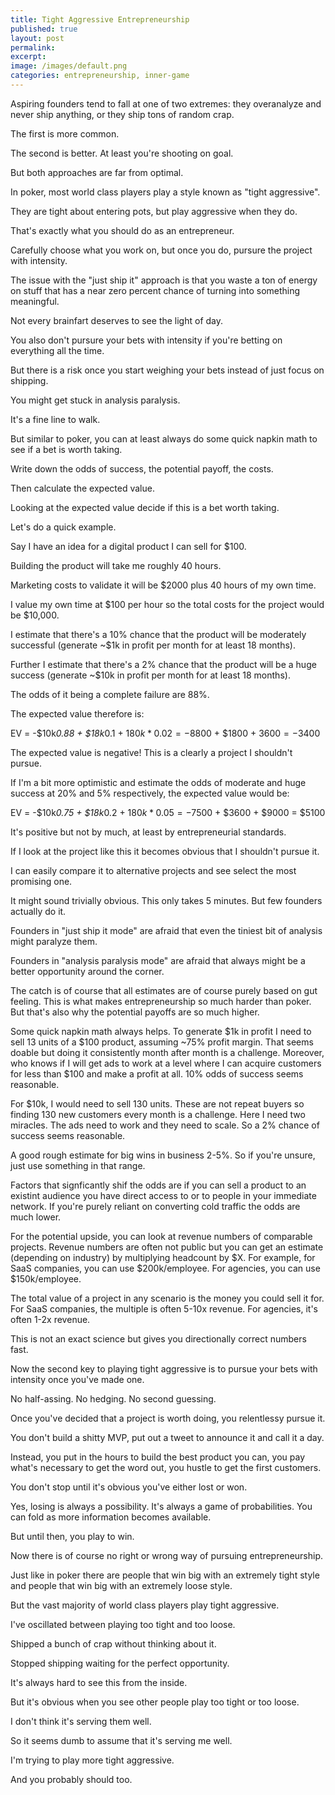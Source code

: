 ```yaml
---
title: Tight Aggressive Entrepreneurship
published: true
layout: post
permalink: 
excerpt:
image: /images/default.png
categories: entrepreneurship, inner-game
---
```


Aspiring founders tend to fall at one of two extremes: they overanalyze and never ship anything, or they ship tons of random crap.

The first is more common. 

The second is better. At least you're shooting on goal.

But both approaches are far from optimal.

In poker, most world class players play a style known as "tight aggressive".

They are tight about entering pots, but play aggressive when they do.

That's exactly what you should do as an entrepreneur.

Carefully choose what you work on, but once you do, pursure the project with intensity.

The issue with the "just ship it" approach is that you waste a ton of energy on stuff that has a near zero percent chance of turning into something meaningful.

Not every brainfart deserves to see the light of day.

You also don't pursure your bets with intensity if you're betting on everything all the time.

But there is a risk once you start weighing your bets instead of just focus on shipping.

You might get stuck in analysis paralysis.

It's a fine line to walk.

But similar to poker, you can at least always do some quick napkin math to see if a bet is worth taking.

Write down the odds of success, the potential payoff, the costs.

Then calculate the expected value.

Looking at the expected value decide if this is a bet worth taking.

Let's do a quick example.

Say I have an idea for a digital product I can sell for $100.

Building the product will take me roughly 40 hours.

Marketing costs to validate it will be $2000 plus 40 hours of my own time.

I value my own time at $100 per hour so the total costs for the project would be $10,000.

I estimate that there's a 10% chance that the product will be moderately successful (generate ~$1k in profit per month for at least 18 months).

Further I estimate that there's a 2% chance that the product will be a huge success (generate ~$10k in profit per month for at least 18 months).

The odds of it being a complete failure are 88%.

The expected value therefore is:

EV = -$10k*0.88 + $18k*0.1 + $180k*0.02 = -$8800 + $1800 + $3600 = -$3400

The expected value is negative! This is a clearly a project I shouldn't pursue.

If I'm a bit more optimistic and estimate the odds of moderate and huge success at 20% and 5% respectively, the expected value would be:

EV = -$10k*0.75 + $18k*0.2 + $180k*0.05 = -$7500 + $3600 + $9000 = $5100

It's positive but not by much, at least by entrepreneurial standards. 

If I look at the project like this it becomes obvious that I shouldn't pursue it.

I can easily compare it to alternative projects and see select the most promising one.

It might sound trivially obvious. This only takes 5 minutes. But few founders actually do it.

Founders in "just ship it mode" are afraid that even the tiniest bit of analysis might paralyze them.

Founders in "analysis paralysis mode" are afraid that always might be a better opportunity around the corner.

The catch is of course that all estimates are of course purely based on gut feeling. This is what makes entrepreneurship so much harder than poker. But that's also why the potential payoffs are so much higher.

Some quick napkin math always helps. To generate $1k in profit I need to sell 13 units of a $100 product, assuming ~75% profit margin. That seems doable but doing it consistently month after month is a challenge. Moreover, who knows if I will get ads to work at a level where I can acquire customers for less than $100 and make a profit at all. 10% odds of success seems reasonable.

For $10k, I would need to sell 130 units. These are not repeat buyers so finding 130 new customers every month is a challenge. Here I need two miracles. The ads need to work and they need to scale. So a 2% chance of success seems reasonable.

A good rough estimate for big wins in business 2-5%. So if you're unsure, just use something in that range.

Factors that signficantly shif the odds are if you can sell a product to an existint audience you have direct access to or to people in your immediate network. If you're purely reliant on converting cold traffic the odds are much lower.

For the potential upside, you can look at revenue numbers of comparable projects. Revenue numbers are often not public but you can get an estimate (depending on industry) by multiplying headcount by $X. For example, for SaaS companies, you can use $200k/employee. For agencies, you can use $150k/employee.

The total value of a project in any scenario is the money you could sell it for. For SaaS companies, the multiple is often 5-10x revenue. For agencies, it's often 1-2x revenue.

This is not an exact science but gives you directionally correct numbers fast.

Now the second key to playing tight aggressive is to pursue your bets with intensity once you've made one.

No half-assing. No hedging. No second guessing.

Once you've decided that a project is worth doing, you relentlessy pursue it.

You don't build a shitty MVP, put out a tweet to announce it and call it a day.

Instead, you put in the hours to build the best product you can, you pay what's necessary to get the word out, you hustle to get the first customers.

You don't stop until it's obvious you've either lost or won.

Yes, losing is always a possibility. It's always a game of probabilities. You can fold as more information becomes available.

But until then, you play to win.

Now there is of course no right or wrong way of pursuing entrepreneurship. 

Just like in poker there are people that win big with an extremely tight style and people that win big with an extremely loose style.

But the vast majority of world class players play tight aggressive.

I've oscillated between playing too tight and too loose.

Shipped a bunch of crap without thinking about it. 

Stopped shipping waiting for the perfect opportunity.

It's always hard to see this from the inside.

But it's obvious when you see other people play too tight or too loose.

I don't think it's serving them well.

So it seems dumb to assume that it's serving me well.

I'm trying to play more tight aggressive.

And you probably should too.